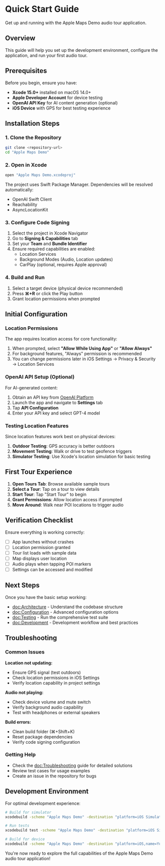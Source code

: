 # Quick Start Guide

Get up and running with the Apple Maps Demo audio tour application.

## Overview

This guide will help you set up the development environment, configure the application, and run your first audio tour.

## Prerequisites

Before you begin, ensure you have:

- **Xcode 15.0+** installed on macOS 14.0+
- **Apple Developer Account** for device testing
- **OpenAI API Key** for AI content generation (optional)
- **iOS Device** with GPS for best testing experience

## Installation Steps

### 1. Clone the Repository

```bash
git clone <repository-url>
cd "Apple Maps Demo"
```

### 2. Open in Xcode

```bash
open "Apple Maps Demo.xcodeproj"
```

The project uses Swift Package Manager. Dependencies will be resolved automatically:
- OpenAI Swift Client
- Reachability
- AsyncLocationKit

### 3. Configure Code Signing

1. Select the project in Xcode Navigator
2. Go to **Signing & Capabilities** tab
3. Set your **Team** and **Bundle Identifier**
4. Ensure required capabilities are enabled:
   - Location Services
   - Background Modes (Audio, Location updates)
   - CarPlay (optional, requires Apple approval)

### 4. Build and Run

1. Select a target device (physical device recommended)
2. Press **⌘+R** or click the Play button
3. Grant location permissions when prompted

## Initial Configuration

### Location Permissions

The app requires location access for core functionality:

1. When prompted, select **"Allow While Using App"** or **"Allow Always"**
2. For background features, "Always" permission is recommended
3. You can change permissions later in iOS Settings → Privacy & Security → Location Services

### OpenAI API Setup (Optional)

For AI-generated content:

1. Obtain an API key from [OpenAI Platform](https://platform.openai.com/)
2. Launch the app and navigate to **Settings** tab
3. Tap **API Configuration**
4. Enter your API key and select GPT-4 model

### Testing Location Features

Since location features work best on physical devices:

1. **Outdoor Testing**: GPS accuracy is better outdoors
2. **Movement Testing**: Walk or drive to test geofence triggers
3. **Simulator Testing**: Use Xcode's location simulation for basic testing

## First Tour Experience

1. **Open Tours Tab**: Browse available sample tours
2. **Select a Tour**: Tap on a tour to view details
3. **Start Tour**: Tap "Start Tour" to begin
4. **Grant Permissions**: Allow location access if prompted
5. **Move Around**: Walk near POI locations to trigger audio

## Verification Checklist

Ensure everything is working correctly:

- [ ] App launches without crashes
- [ ] Location permission granted
- [ ] Tour list loads with sample data
- [ ] Map displays user location
- [ ] Audio plays when tapping POI markers
- [ ] Settings can be accessed and modified

## Next Steps

Once you have the basic setup working:

- <doc:Architecture> - Understand the codebase structure
- <doc:Configuration> - Advanced configuration options
- <doc:Testing> - Run the comprehensive test suite
- <doc:Development> - Development workflow and best practices

## Troubleshooting

### Common Issues

**Location not updating:**
- Ensure GPS signal (test outdoors)
- Check location permissions in iOS Settings
- Verify location capability in project settings

**Audio not playing:**
- Check device volume and mute switch
- Verify background audio capability
- Test with headphones or external speakers

**Build errors:**
- Clean build folder (⌘+Shift+K)
- Reset package dependencies
- Verify code signing configuration

### Getting Help

- Check the <doc:Troubleshooting> guide for detailed solutions
- Review test cases for usage examples
- Create an issue in the repository for bugs

## Development Environment

For optimal development experience:

```bash
# Build for simulator
xcodebuild -scheme "Apple Maps Demo" -destination "platform=iOS Simulator,name=iPhone 16" build

# Run tests
xcodebuild test -scheme "Apple Maps Demo" -destination "platform=iOS Simulator,name=iPhone 16"

# Build for device
xcodebuild -scheme "Apple Maps Demo" -destination "platform=iOS,name=Your Device Name" build
```

You're now ready to explore the full capabilities of the Apple Maps Demo audio tour application!